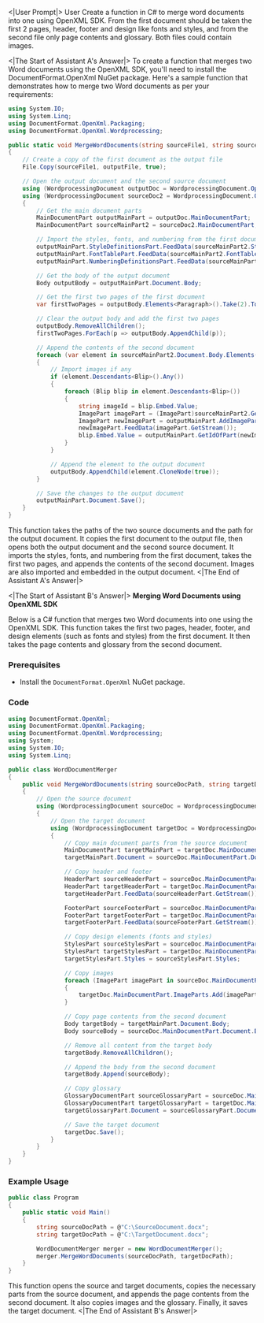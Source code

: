 <|User Prompt|>
User
Create a function in C# to merge word documents into one using OpenXML SDK. From the first document should be taken the first 2 pages, header, footer and design like fonts and styles, and from the second file only page contents and glossary. Both files could contain images.

<|The Start of Assistant A's Answer|>
To create a function that merges two Word documents using the OpenXML SDK, you'll need to install the DocumentFormat.OpenXml NuGet package. Here's a sample function that demonstrates how to merge two Word documents as per your requirements:

```csharp
using System.IO;
using System.Linq;
using DocumentFormat.OpenXml.Packaging;
using DocumentFormat.OpenXml.Wordprocessing;

public static void MergeWordDocuments(string sourceFile1, string sourceFile2, string outputFile)
{
    // Create a copy of the first document as the output file
    File.Copy(sourceFile1, outputFile, true);

    // Open the output document and the second source document
    using (WordprocessingDocument outputDoc = WordprocessingDocument.Open(outputFile, true))
    using (WordprocessingDocument sourceDoc2 = WordprocessingDocument.Open(sourceFile2, false))
    {
        // Get the main document parts
        MainDocumentPart outputMainPart = outputDoc.MainDocumentPart;
        MainDocumentPart sourceMainPart2 = sourceDoc2.MainDocumentPart;

        // Import the styles, fonts, and numbering from the first document
        outputMainPart.StyleDefinitionsPart.FeedData(sourceMainPart2.StyleDefinitionsPart.GetStream());
        outputMainPart.FontTablePart.FeedData(sourceMainPart2.FontTablePart.GetStream());
        outputMainPart.NumberingDefinitionsPart.FeedData(sourceMainPart2.NumberingDefinitionsPart.GetStream());

        // Get the body of the output document
        Body outputBody = outputMainPart.Document.Body;

        // Get the first two pages of the first document
        var firstTwoPages = outputBody.Elements<Paragraph>().Take(2).ToList();

        // Clear the output body and add the first two pages
        outputBody.RemoveAllChildren();
        firstTwoPages.ForEach(p => outputBody.AppendChild(p));

        // Append the contents of the second document
        foreach (var element in sourceMainPart2.Document.Body.Elements())
        {
            // Import images if any
            if (element.Descendants<Blip>().Any())
            {
                foreach (Blip blip in element.Descendants<Blip>())
                {
                    string imageId = blip.Embed.Value;
                    ImagePart imagePart = (ImagePart)sourceMainPart2.GetPartById(imageId);
                    ImagePart newImagePart = outputMainPart.AddImagePart(imagePart.ContentType);
                    newImagePart.FeedData(imagePart.GetStream());
                    blip.Embed.Value = outputMainPart.GetIdOfPart(newImagePart);
                }
            }

            // Append the element to the output document
            outputBody.AppendChild(element.CloneNode(true));
        }

        // Save the changes to the output document
        outputMainPart.Document.Save();
    }
}
```

This function takes the paths of the two source documents and the path for the output document. It copies the first document to the output file, then opens both the output document and the second source document. It imports the styles, fonts, and numbering from the first document, takes the first two pages, and appends the contents of the second document. Images are also imported and embedded in the output document.
<|The End of Assistant A's Answer|>

<|The Start of Assistant B's Answer|>
**Merging Word Documents using OpenXML SDK**

Below is a C# function that merges two Word documents into one using the OpenXML SDK. This function takes the first two pages, header, footer, and design elements (such as fonts and styles) from the first document. It then takes the page contents and glossary from the second document.

### Prerequisites

- Install the `DocumentFormat.OpenXml` NuGet package.

### Code

```csharp
using DocumentFormat.OpenXml;
using DocumentFormat.OpenXml.Packaging;
using DocumentFormat.OpenXml.Wordprocessing;
using System;
using System.IO;
using System.Linq;

public class WordDocumentMerger
{
    public void MergeWordDocuments(string sourceDocPath, string targetDocPath)
    {
        // Open the source document
        using (WordprocessingDocument sourceDoc = WordprocessingDocument.Open(sourceDocPath, true))
        {
            // Open the target document
            using (WordprocessingDocument targetDoc = WordprocessingDocument.Open(targetDocPath, true))
            {
                // Copy main document parts from the source document
                MainDocumentPart targetMainPart = targetDoc.MainDocumentPart;
                targetMainPart.Document = sourceDoc.MainDocumentPart.Document;

                // Copy header and footer
                HeaderPart sourceHeaderPart = sourceDoc.MainDocumentPart.HeaderParts.First();
                HeaderPart targetHeaderPart = targetDoc.MainDocumentPart.HeaderParts.First();
                targetHeaderPart.FeedData(sourceHeaderPart.GetStream());

                FooterPart sourceFooterPart = sourceDoc.MainDocumentPart.FooterParts.First();
                FooterPart targetFooterPart = targetDoc.MainDocumentPart.FooterParts.First();
                targetFooterPart.FeedData(sourceFooterPart.GetStream());

                // Copy design elements (fonts and styles)
                StylesPart sourceStylesPart = sourceDoc.MainDocumentPart.Styles;
                StylesPart targetStylesPart = targetDoc.MainDocumentPart.Styles;
                targetStylesPart.Styles = sourceStylesPart.Styles;

                // Copy images
                foreach (ImagePart imagePart in sourceDoc.MainDocumentPart.ImageParts)
                {
                    targetDoc.MainDocumentPart.ImageParts.Add(imagePart);
                }

                // Copy page contents from the second document
                Body targetBody = targetMainPart.Document.Body;
                Body sourceBody = sourceDoc.MainDocumentPart.Document.Body;

                // Remove all content from the target body
                targetBody.RemoveAllChildren();

                // Append the body from the second document
                targetBody.Append(sourceBody);

                // Copy glossary
                GlossaryDocumentPart sourceGlossaryPart = sourceDoc.MainDocumentPart.GlossaryDocumentPart;
                GlossaryDocumentPart targetGlossaryPart = targetDoc.MainDocumentPart.GlossaryDocumentPart;
                targetGlossaryPart.Document = sourceGlossaryPart.Document;

                // Save the target document
                targetDoc.Save();
            }
        }
    }
}
```

### Example Usage

```csharp
public class Program
{
    public static void Main()
    {
        string sourceDocPath = @"C:\SourceDocument.docx";
        string targetDocPath = @"C:\TargetDocument.docx";

        WordDocumentMerger merger = new WordDocumentMerger();
        merger.MergeWordDocuments(sourceDocPath, targetDocPath);
    }
}
```

This function opens the source and target documents, copies the necessary parts from the source document, and appends the page contents from the second document. It also copies images and the glossary. Finally, it saves the target document.
<|The End of Assistant B's Answer|>